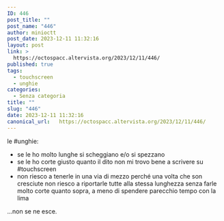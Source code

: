 ```yaml
---
ID: 446
post_title: ""
post_name: "446"
author: minioctt
post_date: 2023-12-11 11:32:16
layout: post
link: >
  https://octospacc.altervista.org/2023/12/11/446/
published: true
tags:
  - touchscreen
  - unghie
categories:
  - Senza categoria
title: ""
slug: "446"
date: 2023-12-11 11:32:16
canonical_url:   https://octospacc.altervista.org/2023/12/11/446/
---
```

<!-- wp:paragraph -->
<p markdown="1">le #unghie:</p>
<!-- /wp:paragraph -->

<!-- wp:list -->
<ul><!-- wp:list-item -->
<li>se le ho molto lunghe si scheggiano e/o si spezzano</li>
<!-- /wp:list-item -->

<!-- wp:list-item -->
<li>se le ho corte giusto quanto il dito non mi trovo bene a scrivere su #touchscreen</li>
<!-- /wp:list-item -->

<!-- wp:list-item -->
<li>non riesco a tenerle in una via di mezzo perché una volta che son cresciute non riesco a riportarle tutte alla stessa lunghezza senza farle molto corte quanto sopra, a meno di spendere parecchio tempo con la lima</li>
<!-- /wp:list-item --></ul>
<!-- /wp:list -->

<!-- wp:paragraph -->
<p markdown="1">...non se ne esce.</p>
<!-- /wp:paragraph -->